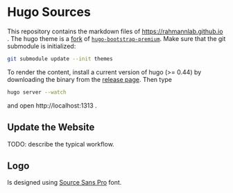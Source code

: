 # Hugo Sources

This repository contains the markdown files of https://rahmannlab.github.io .
The hugo theme is a [fork](https://github.com/rahmannlab/hugo-bootstrap-premium)
of [`hugo-bootstrap-premium`](https://github.com/appernetic/hugo-bootstrap-premium).
Make sure that the git submodule is initialized:
```bash
git submodule update --init themes
```

To render the content, install a current version of hugo (>= 0.44) by downloading the binary from the
[release page](https://github.com/gohugoio/hugo/releases).
Then type
```bash
hugo server --watch
```
and open http://localhost:1313 .


## Update the Website

TODO: describe the typical workflow.


## Logo

Is designed using [Source Sans Pro](https://fonts.google.com/specimen/Source+Sans+Pro) font.
